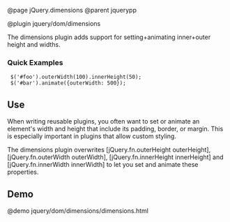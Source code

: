@page jQuery.dimensions
@parent jquerypp

@plugin jquery/dom/dimensions

The dimensions plugin adds support for setting+animating inner+outer height and widths.

### Quick Examples

     $('#foo').outerWidth(100).innerHeight(50);
     $('#bar').animate({outerWidth: 500});
     
## Use

When writing reusable plugins, you often want to 
set or animate an element's width and height that include its padding,
border, or margin.  This is especially important in plugins that
allow custom styling.

The dimensions plugin overwrites [jQuery.fn.outerHeight outerHeight],
[jQuery.fn.outerWidth outerWidth], [jQuery.fn.innerHeight innerHeight] 
and [jQuery.fn.innerWidth innerWidth]
to let you set and animate these properties.

## Demo

@demo jquery/dom/dimensions/dimensions.html